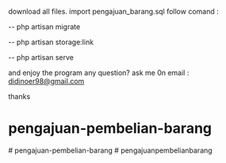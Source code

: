 download all files.
import pengajuan_barang.sql
follow comand : 

 -- php artisan migrate
 
 -- php artisan storage:link 
 
-- php artisan serve

and enjoy the program
any question? ask me 0n email : didinoer98@gmail.com

thanks
# pengajuan-pembelian-barang
#   p e n g a j u a n - p e m b e l i a n - b a r a n g  
 #   p e n g a j u a n p e m b e l i a n b a r a n g  
 